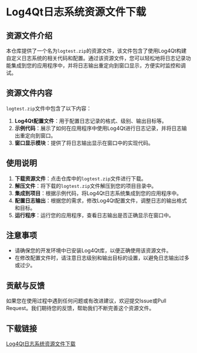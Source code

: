 # Log4Qt日志系统资源文件下载

## 资源文件介绍

本仓库提供了一个名为`logtest.zip`的资源文件，该文件包含了使用Log4Qt构建自定义日志系统的相关代码和配置。通过该资源文件，您可以轻松地将日志记录功能集成到您的应用程序中，并将日志输出重定向到窗口显示，方便实时监控和调试。

## 资源文件内容

`logtest.zip`文件中包含了以下内容：

1. **Log4Qt配置文件**：用于配置日志记录的格式、级别、输出目标等。
2. **示例代码**：展示了如何在应用程序中使用Log4Qt进行日志记录，并将日志输出重定向到窗口。
3. **窗口显示模块**：提供了将日志输出显示在窗口中的实现代码。

## 使用说明

1. **下载资源文件**：点击仓库中的`logtest.zip`文件进行下载。
2. **解压文件**：将下载的`logtest.zip`文件解压到您的项目目录中。
3. **集成到项目**：根据示例代码，将Log4Qt日志系统集成到您的应用程序中。
4. **配置日志输出**：根据您的需求，修改Log4Qt配置文件，调整日志的输出格式和目标。
5. **运行程序**：运行您的应用程序，查看日志输出是否正确显示在窗口中。

## 注意事项

- 请确保您的开发环境中已安装Log4Qt库，以便正确使用该资源文件。
- 在修改配置文件时，请注意日志级别和输出目标的设置，以避免日志输出过多或过少。

## 贡献与反馈

如果您在使用过程中遇到任何问题或有改进建议，欢迎提交Issue或Pull Request。我们期待您的反馈，帮助我们不断完善这个资源文件。

## 下载链接

[Log4Qt日志系统资源文件下载](https://pan.quark.cn/s/0d3d669b1ce2)